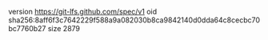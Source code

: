 version https://git-lfs.github.com/spec/v1
oid sha256:8aff6f3c7642229f588a9a082030b8ca9842140d0dda64c8cecbc70bc7760b27
size 2879
